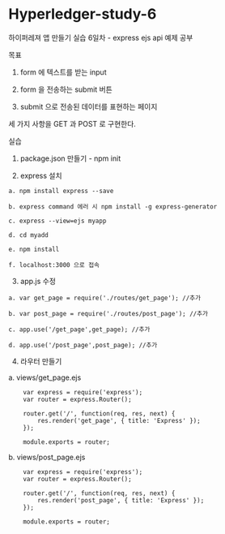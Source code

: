 # Hyperledger-study-6

하이퍼레져 앱 만들기 실습 6일차 - express ejs api 예제 공부

목표

  1) form 에 텍스트를 받는 input
  
  2) form 을 전송하는 submit 버튼
  
  3) submit 으로 전송된 데이터를 표현하는 페이지

세 가지 사항을 GET 과 POST 로 구현한다.

실습

  1) package.json 만들기 - npm init
  
  2) express 설치
  
    a. npm install express --save
    
    b. express command 에러 시 npm install -g express-generator
    
    c. express --view=ejs myapp
    
    d. cd myadd
    
    e. npm install
    
    f. localhost:3000 으로 접속
   
  3) app.js 수정
  
    a. var get_page = require('./routes/get_page'); //추가
    
    b. var post_page = require('./routes/post_page'); //추가
    
    c. app.use('/get_page',get_page); //추가
    
    d. app.use('/post_page',post_page); //추가
    
  4) 라우터 만들기
    
   a. views/get_page.ejs
    
        var express = require('express'); 
        var router = express.Router();

        router.get('/', function(req, res, next) {
            res.render('get_page', { title: 'Express' });
        });

        module.exports = router;
      
   b. views/post_page.ejs
    
        var express = require('express'); 
        var router = express.Router();

        router.get('/', function(req, res, next) {
            res.render('post_page', { title: 'Express' });
        });

        module.exports = router;
